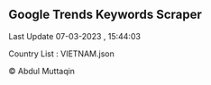 

## Google Trends Keywords Scraper 
 
Last Update 07-03-2023 , 15:44:03

Country List :
VIETNAM.json



© Abdul Muttaqin 
